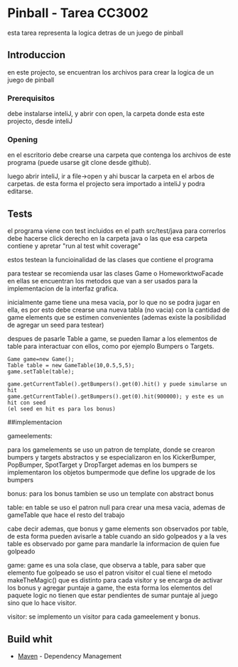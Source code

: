 # Pinball - Tarea CC3002

esta tarea representa la logica detras de un juego de pinball

## Introduccion

en este projecto, se encuentran los archivos para crear la logica de un juego de pinball

### Prerequisitos

debe instalarse inteliJ, y abrir con open, la carpeta donde esta este projecto, desde inteliJ

### Opening

en el escritorio debe crearse una carpeta que contenga los archivos de este programa (puede
usarse git clone desde github).

luego abrir inteliJ, ir a file->open y ahi buscar la carpeta en el arbos de carpetas.
de esta forma el projecto sera importado a inteliJ y podra editarse.


## Tests

el programa viene con test incluidos en el path src/test/java
para correrlos debe hacerse click derecho en la carpeta java o las que esa carpeta contiene
y apretar "run al test whit coverage"

estos testean la funcioinalidad de las clases que contiene el programa

para testear se recomienda usar las clases Game o HomeworktwoFacade en ellas se encuentran
los metodos que van a ser usados para la implementacion de la interfaz grafica.

inicialmente game tiene una mesa vacia, por lo que no se podra jugar en ella, es por esto
debe crearse una nueva tabla (no vacia) con la cantidad de game elements que se estimen
convenientes (ademas existe la posibilidad de agregar un seed para testear)

despues de pasarle Table a game, se pueden llamar a los elementos de table para interactuar
con ellos, como por ejemplo Bumpers o Targets. 


```
Game game=new Game();
Table table = new GameTable(10,0.5,5,5);
game.setTable(table);

game.getCurrentTable().getBumpers().get(0).hit() y puede simularse un hit
game.getCurrentTable().getBumpers().get(0).hit(900000); y este es un hit con seed 
(el seed en hit es para los bonus)

```

##implementacion

gameelements:

para los gamelements se uso un patron de template, donde se crearon bumpers y targets
abstractos y se especializaron en los KickerBumper, PopBumper, SpotTarget y DropTarget
ademas en los bumpers se implementaron los objetos bumpermode que define los upgrade de los bumpers

bonus:
para los bonus tambien se uso un template con abstract bonus

table:
en table se uso el patron null para crear una mesa vacia, ademas de gameTable que hace el resto del trabajo

cabe decir ademas, que bonus y game elements son observados por table, de esta forma pueden
avisarle a table cuando an sido golpeados
y a la ves table es observado por game para mandarle la informacion de quien fue golpeado

game:
game es una sola clase, que observa a table, para saber que elemento fue golpeado se uso el
patron visitor el cual tiene el metodo makeTheMagic() que es distinto para cada visitor
y se encarga de activar los bonus y agregar puntaje a game, the esta forma los elementos del
paquete logic no tienen que estar pendientes de sumar puntaje al juego sino que lo hace visitor.

visitor:
se implemento un visitor para cada gameelement y bonus.
 

## Build whit

* [Maven](https://maven.apache.org/) - Dependency Management